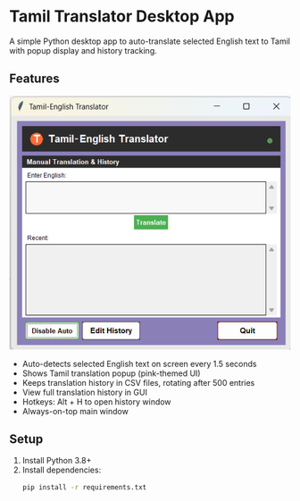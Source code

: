 # Tamil Translator Desktop App

A simple Python desktop app to auto-translate selected English text to Tamil with popup display and history tracking.

## Features

![App Screenshot](Tamil_Translator.png)

- Auto-detects selected English text on screen every 1.5 seconds
- Shows Tamil translation popup (pink-themed UI)
- Keeps translation history in CSV files, rotating after 500 entries
- View full translation history in GUI
- Hotkeys: Alt + H to open history window
- Always-on-top main window

## Setup

1. Install Python 3.8+  
2. Install dependencies:  
   ```bash
   pip install -r requirements.txt
